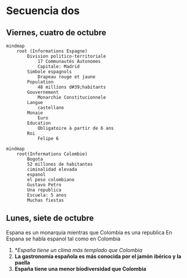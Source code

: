 # Secuencia dos
## Viernes, cuatro de octubre


```mermaid
mindmap
    root (Informations Espagne)
        Division politico-territoriale
            17 Communautés Autonomes
            Capitale: Madrid
        Simbole espagnols
            Drapeau rouge et jaune
        Population
            48 millions d#39;habitants
        Gouvernement
            Monarchie Constitucionnele
        Langue
            castellano
        Monaie
            Euro
        Education
            Obligatoire à partir de 6 ans
        Roi
            Felipe 6
```

```mermaid
mindmap
    root(Informations Colombie)
        Bogota
        52 millones de habitantes
        ciminalidad elevada
        espanol
        el peso colombiano
        Gustavo Petro
        Una republica
        Escuela: 5 anos
        Muchas fiestas
```

## Lunes, siete de octubre

Espana es un monarquia mientras que Colombia es una republica
En Espana se habla espanol tal como en Colombia

1. **España tiene un clima más templado que Colombia*
2. **La gastronomía española es más conocida por el jamón ibérico y la paella**
3. **España tiene una menor biodiversidad que Colombia**